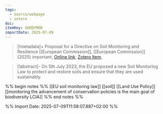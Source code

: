 ```yaml
---
tags:
  - source/webpage
  - zotero
doi: 
itemKey: G6RDYM6N
importDate: 2025-07-09
---
```

>[!metadata]+
> Proposal for a Directive on Soil Monitoring and Resilience
> [[European Commission]], 
> [[European Commission]] (2025)
> important, 
> [Online link](https://environment.ec.europa.eu/publications/proposal-directive-soil-monitoring-and-resilience_en), [Zotero Item](zotero://select/library/items/G6RDYM6N),

>[!abstract]-
>On 5th July 2023, the EU proposed a new Soil Monitoring Law to protect and restore soils and ensure that they are used sustainably.

%% begin notes %%
[[EU soil monitoring law]]
[[soil]]
[[Land Use Policy]]
[[monitoring the advancement of conservation policies is the main goal of biodiversity LCIA]]
%% end notes %%

%% Import Date: 2025-07-09T11:58:07.887+02:00 %%
